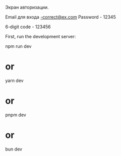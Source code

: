  Экран авторизации.
 
 Email для входа -correct@ex.com
 Password - 12345 

6-digit code - 123456
 
First, run the development server:

npm run dev
# or
yarn dev
# or
pnpm dev
# or
bun dev
